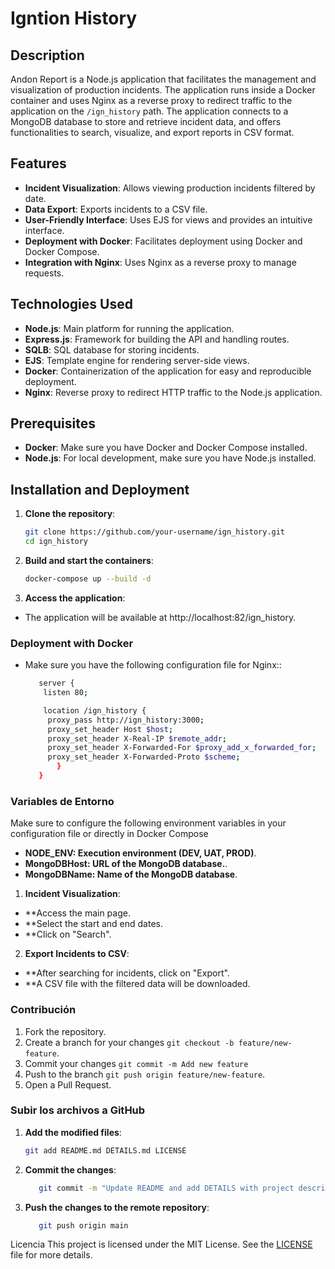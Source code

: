 # Igntion History

## Description

Andon Report is a Node.js application that facilitates the management and visualization of production incidents. The application runs inside a Docker container and uses Nginx as a reverse proxy to redirect traffic to the application on the `/ign_history` path. The application connects to a MongoDB database to store and retrieve incident data, and offers functionalities to search, visualize, and export reports in CSV format.

## Features

- **Incident Visualization**: Allows viewing production incidents filtered by date.
- **Data Export**: Exports incidents to a CSV file.
- **User-Friendly Interface**: Uses EJS for views and provides an intuitive interface.
- **Deployment with Docker**: Facilitates deployment using Docker and Docker Compose.
- **Integration with Nginx**: Uses Nginx as a reverse proxy to manage requests.

## Technologies Used

- **Node.js**: Main platform for running the application.
- **Express.js**: Framework for building the API and handling routes.
- **SQLB**: SQL database for storing incidents.
- **EJS**: Template engine for rendering server-side views.
- **Docker**: Containerization of the application for easy and reproducible deployment.
- **Nginx**: Reverse proxy to redirect HTTP traffic to the Node.js application.

## Prerequisites

- **Docker**: Make sure you have Docker and Docker Compose installed.
- **Node.js**: For local development, make sure you have Node.js installed.

## Installation and Deployment

1. **Clone the repository**:

   ```bash
   git clone https://github.com/your-username/ign_history.git
   cd ign_history
   ``` 
   
2. **Build and start the containers**:
   ```bash
   docker-compose up --build -d
   ```


3. **Access the application**:

- The application will be available at http://localhost:82/ign_history.

### Deployment with Docker
- Make sure you have the following configuration file for Nginx::
   ```bash
      server {
       listen 80;

       location /ign_history {
        proxy_pass http://ign_history:3000;
        proxy_set_header Host $host;
        proxy_set_header X-Real-IP $remote_addr;
        proxy_set_header X-Forwarded-For $proxy_add_x_forwarded_for;
        proxy_set_header X-Forwarded-Proto $scheme;
          }
      } 
   ```      
### Variables de Entorno

Make sure to configure the following environment variables in your configuration file or directly in Docker Compose
- **NODE_ENV: Execution environment (DEV, UAT, PROD)**.
- **MongoDBHost: URL of the MongoDB database.**.
- **MongoDBName: Name of the MongoDB database**.


1. **Incident Visualization**:

- **Access the main page.
- **Select the start and end dates.
- **Click on "Search".

2. **Export Incidents to CSV**:
- **After searching for incidents, click on "Export".
- **A CSV file with the filtered data will be downloaded.

### Contribución

1. Fork the repository.
2. Create a branch for your changes ``git checkout -b feature/new-feature``.
3. Commit your changes ``git commit -m Add new feature``
4. Push to the branch ``git push origin feature/new-feature``.
5. Open a Pull Request.
### Subir los archivos a GitHub

1. **Add the modified files**:

   ```bash
   git add README.md DETAILS.md LICENSE 
   ```
2. **Commit the changes**:
   ```bash
      git commit -m "Update README and add DETAILS with project description and license link" 
   ```
3. **Push the changes to the remote repository**:
   ```bash
      git push origin main 
   ```
Licencia
This project is licensed under the MIT License. See the [LICENSE](LICENSE)
 file for more details.


